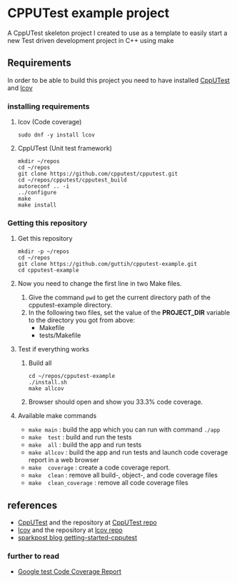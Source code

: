 # CPPUTest example project

A CppUTest skeleton project I created to use as a template to easily start a 
new Test driven development project in C++ using make

## Requirements

In order to be able to build this project you need to have installed [CppUTest] and [lcov]

### installing requirements

1. lcov (Code coverage)
    ```
    sudo dnf -y install lcov
    ```

2. CppUTest (Unit test framework)
    ```
    mkdir ~/repos
    cd ~/repos
    git clone https://github.com/cpputest/cpputest.git
    cd ~/repos/cpputest/cpputest_build
    autoreconf .. -i
    ../configure
    make
    make install

    ```

### Getting this repository 
1. Get this repository
    ```
    mkdir -p ~/repos
    cd ~/repos
    git clone https://github.com/guttih/cpputest-example.git
    cd cpputest-example
    ```

2. Now you need to change the first line in two Make files.
   1. Give the command `pwd` to get the current directory path of the cpputest-example directory.
   2. In the following two files, set the value of the  **PROJECT_DIR** variable to the directory you got from above:
      - Makefile
      - tests/Makefile
3. Test if everything works
    1. Build all
        ```
        cd ~/repos/cpputest-example
        ./install.sh
        make allcov
        ``` 
    2. Browser should open and show you 33.3% code coverage.

4. Available make commands
    - `make main` : build the app which you can run with command  `./app`
    - `make  test` : build and run the tests
    - `make  all` : build the app and run tests
    - `make allcov` : build the app and run tests and launch code coverage report in a web browser
    - `make  coverage` : create a code coverage report.
    - `make  clean` : remove all build-, object-, and code coverage files
    - `make  clean_coverage` : remove all code coverage files

## references 
- [CppUTest] and the repository at [CppUTest repo]
- [lcov] and the repository at [lcov repo]
- [sparkpost blog getting-started-cpputest](https://www.sparkpost.com/blog/getting-started-cpputest/)

### further to read
 - [Google test Code Coverage Report ](https://medium.com/@naveen.maltesh/generating-code-coverage-report-using-gnu-gcov-lcov-ee54a4de3f11)



[CppUTest]: https://cpputest.github.io/
[CppUTest repo]: https://github.com/cpputest/cpputest
[lcov]: http://ltp.sourceforge.net/coverage/lcov.php
[lcov repo]: https://github.com/linux-test-project/lcov